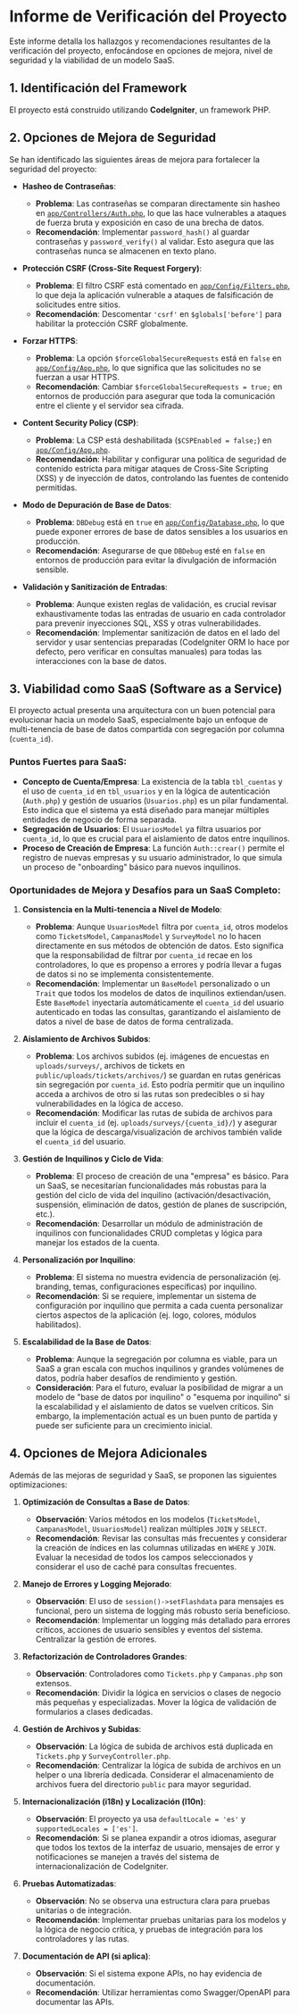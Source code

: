 # Informe de Verificación del Proyecto

Este informe detalla los hallazgos y recomendaciones resultantes de la verificación del proyecto, enfocándose en opciones de mejora, nivel de seguridad y la viabilidad de un modelo SaaS.

## 1. Identificación del Framework

El proyecto está construido utilizando **CodeIgniter**, un framework PHP.

## 2. Opciones de Mejora de Seguridad

Se han identificado las siguientes áreas de mejora para fortalecer la seguridad del proyecto:

*   **Hasheo de Contraseñas**:
    *   **Problema**: Las contraseñas se comparan directamente sin hasheo en [`app/Controllers/Auth.php`](app/Controllers/Auth.php:172), lo que las hace vulnerables a ataques de fuerza bruta y exposición en caso de una brecha de datos.
    *   **Recomendación**: Implementar `password_hash()` al guardar contraseñas y `password_verify()` al validar. Esto asegura que las contraseñas nunca se almacenen en texto plano.

*   **Protección CSRF (Cross-Site Request Forgery)**:
    *   **Problema**: El filtro CSRF está comentado en [`app/Config/Filters.php`](app/Config/Filters.php:25), lo que deja la aplicación vulnerable a ataques de falsificación de solicitudes entre sitios.
    *   **Recomendación**: Descomentar `'csrf'` en `$globals['before']` para habilitar la protección CSRF globalmente.

*   **Forzar HTTPS**:
    *   **Problema**: La opción `$forceGlobalSecureRequests` está en `false` en [`app/Config/App.php`](app/Config/App.php:136), lo que significa que las solicitudes no se fuerzan a usar HTTPS.
    *   **Recomendación**: Cambiar `$forceGlobalSecureRequests = true;` en entornos de producción para asegurar que toda la comunicación entre el cliente y el servidor sea cifrada.

*   **Content Security Policy (CSP)**:
    *   **Problema**: La CSP está deshabilitada (`$CSPEnabled = false;`) en [`app/Config/App.php`](app/Config/App.php:177).
    *   **Recomendación**: Habilitar y configurar una política de seguridad de contenido estricta para mitigar ataques de Cross-Site Scripting (XSS) y de inyección de datos, controlando las fuentes de contenido permitidas.

*   **Modo de Depuración de Base de Datos**:
    *   **Problema**: `DBDebug` está en `true` en [`app/Config/Database.php`](app/Config/Database.php:36), lo que puede exponer errores de base de datos sensibles a los usuarios en producción.
    *   **Recomendación**: Asegurarse de que `DBDebug` esté en `false` en entornos de producción para evitar la divulgación de información sensible.

*   **Validación y Sanitización de Entradas**:
    *   **Problema**: Aunque existen reglas de validación, es crucial revisar exhaustivamente todas las entradas de usuario en cada controlador para prevenir inyecciones SQL, XSS y otras vulnerabilidades.
    *   **Recomendación**: Implementar sanitización de datos en el lado del servidor y usar sentencias preparadas (CodeIgniter ORM lo hace por defecto, pero verificar en consultas manuales) para todas las interacciones con la base de datos.

## 3. Viabilidad como SaaS (Software as a Service)

El proyecto actual presenta una arquitectura con un buen potencial para evolucionar hacia un modelo SaaS, especialmente bajo un enfoque de multi-tenencia de base de datos compartida con segregación por columna (`cuenta_id`).

### Puntos Fuertes para SaaS:

*   **Concepto de Cuenta/Empresa**: La existencia de la tabla `tbl_cuentas` y el uso de `cuenta_id` en `tbl_usuarios` y en la lógica de autenticación (`Auth.php`) y gestión de usuarios (`Usuarios.php`) es un pilar fundamental. Esto indica que el sistema ya está diseñado para manejar múltiples entidades de negocio de forma separada.
*   **Segregación de Usuarios**: El `UsuariosModel` ya filtra usuarios por `cuenta_id`, lo que es crucial para el aislamiento de datos entre inquilinos.
*   **Proceso de Creación de Empresa**: La función `Auth::crear()` permite el registro de nuevas empresas y su usuario administrador, lo que simula un proceso de "onboarding" básico para nuevos inquilinos.

### Oportunidades de Mejora y Desafíos para un SaaS Completo:

1.  **Consistencia en la Multi-tenencia a Nivel de Modelo**:
    *   **Problema**: Aunque `UsuariosModel` filtra por `cuenta_id`, otros modelos como `TicketsModel`, `CampanasModel` y `SurveyModel` no lo hacen directamente en sus métodos de obtención de datos. Esto significa que la responsabilidad de filtrar por `cuenta_id` recae en los controladores, lo que es propenso a errores y podría llevar a fugas de datos si no se implementa consistentemente.
    *   **Recomendación**: Implementar un `BaseModel` personalizado o un `Trait` que todos los modelos de datos de inquilinos extiendan/usen. Este `BaseModel` inyectaría automáticamente el `cuenta_id` del usuario autenticado en todas las consultas, garantizando el aislamiento de datos a nivel de base de datos de forma centralizada.

2.  **Aislamiento de Archivos Subidos**:
    *   **Problema**: Los archivos subidos (ej. imágenes de encuestas en `uploads/surveys/`, archivos de tickets en `public/uploads/tickets/archivos/`) se guardan en rutas genéricas sin segregación por `cuenta_id`. Esto podría permitir que un inquilino acceda a archivos de otro si las rutas son predecibles o si hay vulnerabilidades en la lógica de acceso.
    *   **Recomendación**: Modificar las rutas de subida de archivos para incluir el `cuenta_id` (ej. `uploads/surveys/{cuenta_id}/`) y asegurar que la lógica de descarga/visualización de archivos también valide el `cuenta_id` del usuario.

3.  **Gestión de Inquilinos y Ciclo de Vida**:
    *   **Problema**: El proceso de creación de una "empresa" es básico. Para un SaaS, se necesitarían funcionalidades más robustas para la gestión del ciclo de vida del inquilino (activación/desactivación, suspensión, eliminación de datos, gestión de planes de suscripción, etc.).
    *   **Recomendación**: Desarrollar un módulo de administración de inquilinos con funcionalidades CRUD completas y lógica para manejar los estados de la cuenta.

4.  **Personalización por Inquilino**:
    *   **Problema**: El sistema no muestra evidencia de personalización (ej. branding, temas, configuraciones específicas) por inquilino.
    *   **Recomendación**: Si se requiere, implementar un sistema de configuración por inquilino que permita a cada cuenta personalizar ciertos aspectos de la aplicación (ej. logo, colores, módulos habilitados).

5.  **Escalabilidad de la Base de Datos**:
    *   **Problema**: Aunque la segregación por columna es viable, para un SaaS a gran escala con muchos inquilinos y grandes volúmenes de datos, podría haber desafíos de rendimiento y gestión.
    *   **Consideración**: Para el futuro, evaluar la posibilidad de migrar a un modelo de "base de datos por inquilino" o "esquema por inquilino" si la escalabilidad y el aislamiento de datos se vuelven críticos. Sin embargo, la implementación actual es un buen punto de partida y puede ser suficiente para un crecimiento inicial.

## 4. Opciones de Mejora Adicionales

Además de las mejoras de seguridad y SaaS, se proponen las siguientes optimizaciones:

1.  **Optimización de Consultas a Base de Datos**:
    *   **Observación**: Varios métodos en los modelos (`TicketsModel`, `CampanasModel`, `UsuariosModel`) realizan múltiples `JOIN` y `SELECT`.
    *   **Recomendación**: Revisar las consultas más frecuentes y considerar la creación de índices en las columnas utilizadas en `WHERE` y `JOIN`. Evaluar la necesidad de todos los campos seleccionados y considerar el uso de caché para consultas frecuentes.

2.  **Manejo de Errores y Logging Mejorado**:
    *   **Observación**: El uso de `session()->setFlashdata` para mensajes es funcional, pero un sistema de logging más robusto sería beneficioso.
    *   **Recomendación**: Implementar un logging más detallado para errores críticos, acciones de usuario sensibles y eventos del sistema. Centralizar la gestión de errores.

3.  **Refactorización de Controladores Grandes**:
    *   **Observación**: Controladores como `Tickets.php` y `Campanas.php` son extensos.
    *   **Recomendación**: Dividir la lógica en servicios o clases de negocio más pequeñas y especializadas. Mover la lógica de validación de formularios a clases dedicadas.

4.  **Gestión de Archivos y Subidas**:
    *   **Observación**: La lógica de subida de archivos está duplicada en `Tickets.php` y `SurveyController.php`.
    *   **Recomendación**: Centralizar la lógica de subida de archivos en un helper o una librería dedicada. Considerar el almacenamiento de archivos fuera del directorio `public` para mayor seguridad.

5.  **Internacionalización (i18n) y Localización (l10n)**:
    *   **Observación**: El proyecto ya usa `defaultLocale = 'es'` y `supportedLocales = ['es']`.
    *   **Recomendación**: Si se planea expandir a otros idiomas, asegurar que todos los textos de la interfaz de usuario, mensajes de error y notificaciones se manejen a través del sistema de internacionalización de CodeIgniter.

6.  **Pruebas Automatizadas**:
    *   **Observación**: No se observa una estructura clara para pruebas unitarias o de integración.
    *   **Recomendación**: Implementar pruebas unitarias para los modelos y la lógica de negocio crítica, y pruebas de integración para los controladores y las rutas.

7.  **Documentación de API (si aplica)**:
    *   **Observación**: Si el sistema expone APIs, no hay evidencia de documentación.
    *   **Recomendación**: Utilizar herramientas como Swagger/OpenAPI para documentar las APIs.
